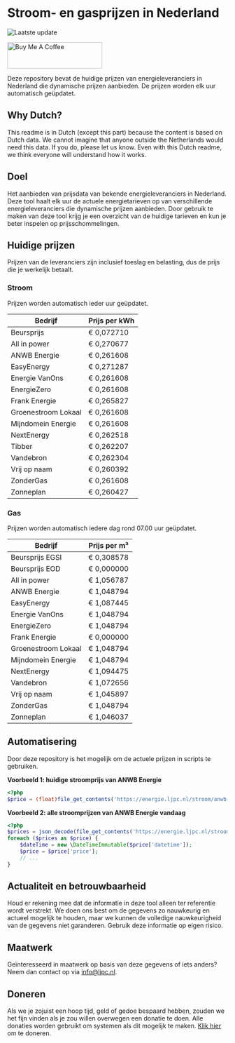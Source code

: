 # Stroom- en gasprijzen in Nederland

![Laatste update](https://img.shields.io/badge/laatste%20update-2023--09--08%2012%3A00%20CET-brightgreen)

<a href="https://www.buymeacoffee.com/Lars-" target="_blank"><img src="https://cdn.buymeacoffee.com/buttons/v2/default-orange.png" alt="Buy Me A Coffee" height="60" style="height: 60px !important;width: 217px !important;" ></a>

Deze repository bevat de huidige prijzen van energieleveranciers in Nederland die dynamische prijzen aanbieden. De prijzen worden elk uur automatisch geüpdatet.

## Why Dutch?

This readme is in Dutch (except this part) because the content is based on Dutch data. We cannot imagine that anyone outside the Netherlands would need this data. If you do, please let us know. Even with this Dutch readme, we think
everyone will understand how it works.

## Doel

Het aanbieden van prijsdata van bekende energieleveranciers in Nederland. Deze tool haalt elk uur de actuele energietarieven op van verschillende energieleveranciers die dynamische prijzen aanbieden. Door gebruik te maken van deze tool
krijg je een overzicht van de huidige tarieven en kun je beter inspelen op prijsschommelingen.

## Huidige prijzen

Prijzen van de leveranciers zijn inclusief toeslag en belasting, dus de prijs die je werkelijk betaalt.

### Stroom

Prijzen worden automatisch ieder uur geüpdatet.

 Bedrijf | Prijs per kWh 
---------|---------------
Beursprijs | € 0,072710
All in power | € 0,270677
ANWB Energie | € 0,261608
EasyEnergy | € 0,271287
Energie VanOns | € 0,261608
EnergieZero | € 0,261608
Frank Energie | € 0,265827
Groenestroom Lokaal | € 0,261608
Mijndomein Energie | € 0,261608
NextEnergy | € 0,262518
Tibber | € 0,262207
Vandebron | € 0,262304
Vrij op naam | € 0,260392
ZonderGas | € 0,261608
Zonneplan | € 0,260427


### Gas

Prijzen worden automatisch iedere dag rond 07.00 uur geüpdatet.

 Bedrijf | Prijs per m³ 
---------|--------------
Beursprijs EGSI | € 0,308578
Beursprijs EOD | € 0,000000
All in power | € 1,056787
ANWB Energie | € 1,048794
EasyEnergy | € 1,087445
Energie VanOns | € 1,048794
EnergieZero | € 1,048794
Frank Energie | € 0,000000
Groenestroom Lokaal | € 1,048794
Mijndomein Energie | € 1,048794
NextEnergy | € 1,094475
Vandebron | € 1,072656
Vrij op naam | € 1,045897
ZonderGas | € 1,048794
Zonneplan | € 1,046037


## Automatisering

Door deze repository is het mogelijk om de actuele prijzen in scripts te gebruiken.

**Voorbeeld 1: huidige stroomprijs van ANWB Energie**

```php
<?php
$price = (float)file_get_contents('https://energie.ljpc.nl/stroom/anwb-energie-nu.txt');

```

**Voorbeeld 2: alle stroomprijzen van ANWB Energie vandaag**

```php
<?php
$prices = json_decode(file_get_contents('https://energie.ljpc.nl/stroom/all-in-power-vandaag.json'),true);
foreach ($prices as $price) {
    $dateTime = new \DateTimeImmutable($price['datetime']);
    $price = $price['price'];
    // ...
}
```

## Actualiteit en betrouwbaarheid

Houd er rekening mee dat de informatie in deze tool alleen ter referentie wordt verstrekt. We doen ons best om de gegevens zo nauwkeurig en actueel mogelijk te houden, maar we kunnen de volledige nauwkeurigheid van de gegevens niet
garanderen. Gebruik deze informatie op eigen risico.

## Maatwerk

Geïnteresseerd in maatwerk op basis van deze gegevens of iets anders? Neem dan contact op
via [info@ljpc.nl](mailto:info@ljpc.nl?subject=Energie%20prijzen).

## Doneren

Als we je zojuist een hoop tijd, geld of gedoe bespaard hebben, zouden we het fijn vinden als je zou willen overwegen een
donatie te doen. Alle donaties worden gebruikt om systemen als dit mogelijk te
maken. [Klik hier](https://www.buymeacoffee.com/Lars-) om te doneren.
